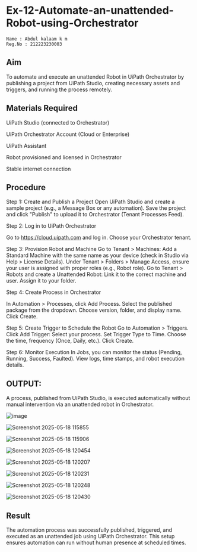 # Ex-12-Automate-an-unattended-Robot-using-Orchestrator

~~~
Name : Abdul kalaam k m
Reg.No : 212223230003
~~~

## Aim
To automate and execute an unattended Robot in UiPath Orchestrator by publishing a project from UiPath Studio, creating necessary assets and triggers, and running the process remotely.

## Materials Required
UiPath Studio (connected to Orchestrator)

UiPath Orchestrator Account (Cloud or Enterprise)

UiPath Assistant

Robot provisioned and licensed in Orchestrator

Stable internet connection

## Procedure
Step 1: Create and Publish a Project
Open UiPath Studio and create a sample project (e.g., a Message Box or any automation).
Save the project and click "Publish" to upload it to Orchestrator (Tenant Processes Feed).

Step 2: Log in to UiPath Orchestrator

Go to https://cloud.uipath.com and log in.
Choose your Orchestrator tenant.

Step 3: Provision Robot and Machine
Go to Tenant > Machines: Add a Standard Machine with the same name as your device (check in Studio via Help > License Details).
Under Tenant > Folders > Manage Access, ensure your user is assigned with proper roles (e.g., Robot role).
Go to Tenant > Robots and create a Unattended Robot:
Link it to the correct machine and user.
Assign it to your folder.

Step 4: Create Process in Orchestrator

In Automation > Processes, click Add Process.
Select the published package from the dropdown.
Choose version, folder, and display name.
Click Create.

Step 5: Create Trigger to Schedule the Robot
Go to Automation > Triggers.
Click Add Trigger:
Select your process.
Set Trigger Type to Time.
Choose the time, frequency (Once, Daily, etc.).
Click Create.

Step 6: Monitor Execution
In Jobs, you can monitor the status (Pending, Running, Success, Faulted).
View logs, time stamps, and robot execution details.

## OUTPUT:
A process, published from UiPath Studio, is executed automatically without manual intervention via an unattended robot in Orchestrator.

![image](https://github.com/user-attachments/assets/c924763a-e83e-402a-aab6-709f6db46076)

![Screenshot 2025-05-18 115855](https://github.com/user-attachments/assets/befa9a85-ea5e-4b2c-9f74-5d6754effd40)

![Screenshot 2025-05-18 115906](https://github.com/user-attachments/assets/a3581cdb-9c25-4c6b-b91c-e24584ec4901)

![Screenshot 2025-05-18 120454](https://github.com/user-attachments/assets/2fad2291-b627-41ae-8723-6ca8d4ec49df)

![Screenshot 2025-05-18 120207](https://github.com/user-attachments/assets/b4a60716-c06d-46b8-9e1a-7d4337d8318c)

![Screenshot 2025-05-18 120231](https://github.com/user-attachments/assets/66ed17a2-f6bd-48c4-97a8-ce826491b20d)

![Screenshot 2025-05-18 120248](https://github.com/user-attachments/assets/2f469c66-ee50-4c4b-9bb0-03346319d38f)

![Screenshot 2025-05-18 120430](https://github.com/user-attachments/assets/c2253489-408c-467c-bdb3-904b37ae4a56)
## Result
The automation process was successfully published, triggered, and executed as an unattended job using UiPath Orchestrator. This setup ensures automation can run without human presence at scheduled times.
